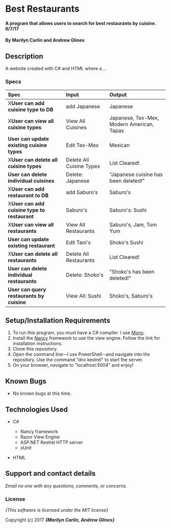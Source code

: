 # Best Restaurants

#### A program that allows users to search for best restaurants by cuisine. 6/7/17

#### By **Marilyn Carlin and Andrew Glines**

## Description

A website created with C# and HTML where a ...


### Specs
| Spec | Input | Output |
| :-------------     | :------------- | :------------- |
| X**User can add cuisine type to DB** | add Japanese | Japanese |
| X**User can view all cuisine types** | View All Cuisines  | Japanese, Tex-Mex, Modern American, Tapas |
| **User can update existing cuisine types**| Edit Tex-Mex | Mexican |
| X**User can delete all cuisine types**| Delete All Cuisine Types | List Cleared! |
| **User can delete individual cuisines** | Delete: Japanese | "Japanese cuisine has been deleted!" |
| X**User can add restaurant to DB** | add Saburo's | Saburo's |
| X**User can add cuisine type to restaurant** | Saburo's | Saburo's: Sushi |
| X**User can view all restaurants** | View All Restaurants  | Saburo's, Jam, Tom Yum |
| **User can update existing restaurant**| Edit Tani's | Shoko's Sushi |
| X**User can delete all restaurants**| Delete All Restaurants | List Cleared! |
| **User can delete individual restaurants** | Delete: Shoko's | "Shoko's has been deleted!" |
| **User can query restaurants by cuisine** | View All: Sushi | Shoko's, Saburo's |

## Setup/Installation Requirements

1. To run this program, you must have a C# compiler. I use [Mono](http://www.mono-project.com).
2. Install the [Nancy](http://nancyfx.org/) framework to use the view engine. Follow the link for installation instructions.
3. Clone this repository.
4. Open the command line--I use PowerShell--and navigate into the repository. Use the command "dnx kestrel" to start the server.
5. On your browser, navigate to "localhost:5004" and enjoy!

## Known Bugs
* No known bugs at this time.

## Technologies Used
* C#
  * Nancy framework
  * Razor View Engine
  * ASP.NET Kestrel HTTP server
  * xUnit

* HTML

## Support and contact details

_Email no one with any questions, comments, or concerns._

### License

*{This software is licensed under the MIT license}*

Copyright (c) 2017 **_{Marilyn Carlin, Andrew Glines}_**

